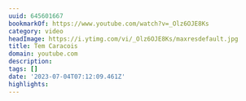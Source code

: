 ```yaml
---
uuid: 645601667
bookmarkOf: https://www.youtube.com/watch?v=_Olz6OJE8Ks
category: video
headImage: https://i.ytimg.com/vi/_Olz6OJE8Ks/maxresdefault.jpg
title: Tem Caracois
domain: youtube.com
description: 
tags: []
date: '2023-07-04T07:12:09.461Z'
highlights: 
---
```




